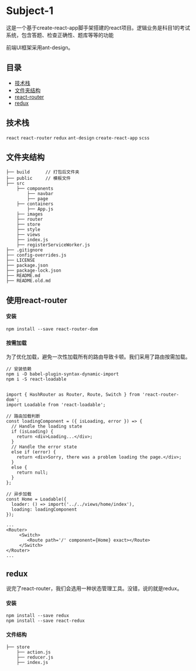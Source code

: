 # Subject-1

这是一个基于create-react-app脚手架搭建的react项目。逻辑业务是科目1的考试系统，包含答题、检查正确性、题库等等的功能

前端UI框架采用ant-design。

## 目录

* [技术栈](#technology)
* [文件夹结构](#structure)
* [react-router](#router)
* [redux](#redux)


<a name="technology"></a>

## 技术栈

`react` `react-router` `redux` `ant-design` `create-react-app` `scss`

<a name="structure"></a>

## 文件夹结构

```
├── build      // 打包后文件夹
├── public     // 模板文件
├── src
    ├── components
        ├── navbar
        ├── page
    ├── containers
        ├── App.js
    ├── images
    ├── router
    ├── store
    ├── style
    ├── views
    ├── index.js
    ├── registerServiceWorker.js 
├── .gitignore
├── config-overrides.js
├── LICENSE
├── package.json
├── package-lock.json
├── README.md
├── README.old.md
```

<a name="router"></a>

## 使用react-router

#### 安装

`npm install --save react-router-dom`

#### 按需加载

为了优化加载，避免一次性加载所有的路由导致卡顿。我们采用了路由按需加载。

```
// 安装依赖
npm i -D babel-plugin-syntax-dynamic-import
npm i -S react-loadable


import { HashRouter as Router, Route, Switch } from 'react-router-dom';
import Loadable from 'react-loadable';

// 路由加载判断
const loadingComponent = ({ isLoading, error }) => {
  // Handle the loading state
  if (isLoading) {
    return <div>Loading...</div>;
  }
  // Handle the error state
  else if (error) {
    return <div>Sorry, there was a problem loading the page.</div>;
  }
  else {
    return null;
  }
};

// 异步加载
const Home = Loadable({
  loader: () => import('../../views/home/index'),
  loading: loadingComponent
});

...
<Router>
     <Switch>
        <Route path='/' component={Home} exact></Route>
     </Switch>
</Router>
...
```

<a name="redux"></a>

## redux

说完了react-router，我们会选用一种状态管理工具。没错，说的就是redux。

#### 安装

```
npm install --save redux
npm install --save react-redux
```

#### 文件结构

```
├── store
    ├── action.js
    ├── reducer.js
    ├── index.js
```




